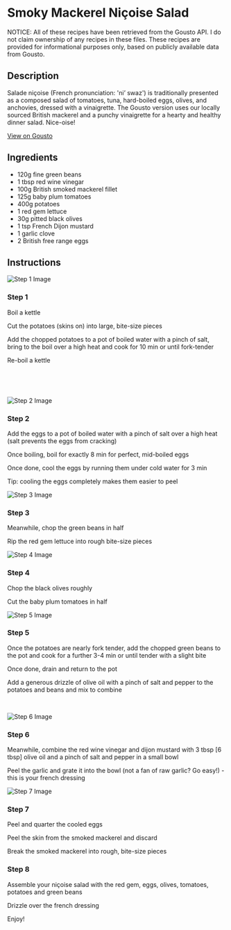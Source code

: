 # Smoky Mackerel Niçoise Salad

NOTICE: All of these recipes have been retrieved from the Gousto API. I do not claim ownership of any recipes in these files. These recipes are provided for informational purposes only, based on publicly available data from Gousto.

## Description

Salade niçoise (French pronunciation: 'ni’ swaz') is traditionally presented as a composed salad of tomatoes, tuna, hard-boiled eggs, olives, and anchovies, dressed with a vinaigrette. The Gousto version uses our locally sourced British mackerel and a punchy vinaigrette for a hearty and healthy dinner salad. Nice-oise!

[View on Gousto](https://www.gousto.co.uk/recipes/cookbook/smoky-mackerel-nicoise-salad)

## Ingredients

- 120g fine green beans
- 1 tbsp red wine vinegar 
- 100g British smoked mackerel fillet
- 125g baby plum tomatoes
- 400g potatoes
- 1 red gem lettuce
- 30g pitted black olives 
- 1 tsp French Dijon mustard
- 1 garlic clove
- 2 British free range eggs

## Instructions

![Step 1 Image](https://production-media.gousto.co.uk/cms/recipe-step-image/1026.-step-1-x200.jpg)

### Step 1

Boil a kettle&nbsp;


Cut the potatoes (skins on) into large, bite-size pieces


Add the chopped potatoes to a pot of boiled water with a pinch of salt, bring to the boil over a high heat and cook for 10 min or until fork-tender


Re-boil a kettle


&nbsp;


&nbsp;

![Step 2 Image](https://production-media.gousto.co.uk/cms/recipe-step-image/1026.-step-2-x200.jpg)

### Step 2

Add the eggs to a pot of boiled water with a pinch of salt over a high heat (salt prevents the eggs from cracking)


Once boiling, boil for exactly&nbsp;8 min for perfect, mid-boiled eggs


Once done, cool the eggs by running them under cold water for 3 min


Tip: cooling the eggs completely makes them easier to peel

![Step 3 Image](https://production-media.gousto.co.uk/cms/recipe-step-image/1026.-step-5-x200.jpg)

### Step 3

Meanwhile, chop the&nbsp;green beans&nbsp;in half


Rip the&nbsp;red gem lettuce&nbsp;into rough bite-size pieces

![Step 4 Image](https://production-media.gousto.co.uk/cms/recipe-step-image/1026.-step-3-x200.jpg)

### Step 4

Chop the&nbsp;black olives&nbsp;roughly


Cut the&nbsp;baby plum tomatoes&nbsp;in half

![Step 5 Image](https://production-media.gousto.co.uk/cms/recipe-step-image/1026.-step-6-x200.jpg)

### Step 5

Once the potatoes are nearly fork tender, add the chopped green beans to the pot and cook for a further 3-4 min or until tender with a slight bite


Once done, drain and return to the pot


Add a generous drizzle of olive oil with&nbsp;a pinch of salt and pepper to the potatoes and beans&nbsp;and mix to combine


&nbsp;

![Step 6 Image](https://production-media.gousto.co.uk/cms/recipe-step-image/1026.-step-4-x200.jpg)

### Step 6

Meanwhile, combine the red wine vinegar and dijon mustard with 3 tbsp<span class="text-danger"> [6 tbsp]</span> olive oil and a pinch of salt and pepper in a small bowl


Peel the garlic and grate it into the bowl (not a fan of raw garlic? Go easy!) - this is your french dressing

![Step 7 Image](https://production-media.gousto.co.uk/cms/recipe-step-image/1026.-step-7-x200.jpg)

### Step 7

Peel and quarter the cooled eggs


Peel the skin from the smoked mackerel and discard


Break the smoked mackerel into rough, bite-size pieces

### Step 8

Assemble your ni&ccedil;oise salad with the red gem, eggs, olives, tomatoes, potatoes and green beans


Drizzle over&nbsp;the french dressing


Enjoy!&nbsp;

